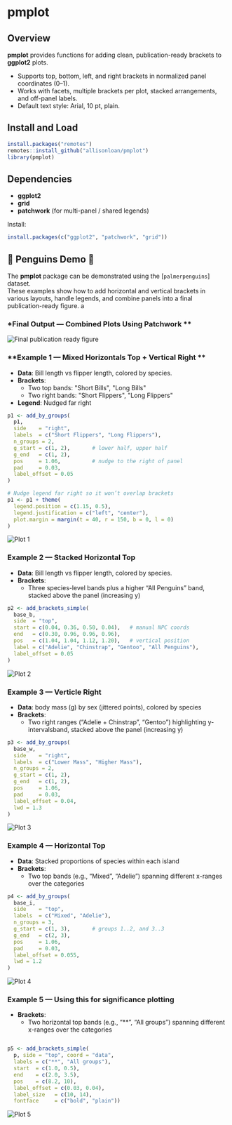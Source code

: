 # pmplot

## Overview
**pmplot** provides functions for adding clean, publication-ready brackets to **ggplot2** plots.

- Supports top, bottom, left, and right brackets in normalized panel coordinates (0–1).
- Works with facets, multiple brackets per plot, stacked arrangements, and off-panel labels.
- Default text style: Arial, 10 pt, plain.
## Install and Load
```r
install.packages("remotes")
remotes::install_github("allisonloan/pmplot")
library(pmplot)
```
## Dependencies
- **ggplot2**
- **grid**
- **patchwork** (for multi-panel / shared legends)

Install:
```r
install.packages(c("ggplot2", "patchwork", "grid"))
```
## 🐧 Penguins Demo 🐧 

The **pmplot** package can be demonstrated using the [`palmerpenguins`] dataset.  
These examples show how to add horizontal and vertical brackets in various layouts, handle legends, and combine panels into a final publication-ready figure.
a
### *Final Output — Combined Plots Using Patchwork **  
![Final publication ready figure](R/plot/final_plot_A4.png)
### **Example 1 — Mixed Horizontals Top + Vertical Right **  
- **Data**: Bill length vs flipper length, colored by species.  
- **Brackets**:  
  - Two top bands: "Short Bills", "Long Bills"  
  - Two right bands: "Short Flippers", "Long Flippers"  
- **Legend**: Nudged far right
```r
p1 <- add_by_groups(
  p1,
  side    = "right",
  labels  = c("Short Flippers", "Long Flippers"),
  n_groups = 2,
  g_start = c(1, 2),       # lower half, upper half
  g_end   = c(1, 2),
  pos     = 1.06,          # nudge to the right of panel
  pad     = 0.03,
  label_offset = 0.05
)

# Nudge legend far right so it won’t overlap brackets
p1 <- p1 + theme(
  legend.position = c(1.15, 0.5),
  legend.justification = c("left", "center"),
  plot.margin = margin(t = 40, r = 150, b = 0, l = 0)
)
```
![Plot 1](R/plot/p1.png)

### **Example 2 — Stacked Horizontal Top**  
- **Data**: Bill length vs flipper length, colored by species.  
- **Brackets**:  
     - Three species-level bands plus a higher “All Penguins” band, stacked above the panel (increasing y) 

```r
p2 <- add_brackets_simple(
  base_b,
  side  = "top",
  start = c(0.04, 0.36, 0.50, 0.04),   # manual NPC coords
  end   = c(0.30, 0.96, 0.96, 0.96),
  pos   = c(1.04, 1.04, 1.12, 1.20),   # vertical position
  label = c("Adelie", "Chinstrap", "Gentoo", "All Penguins"),
  label_offset = 0.05
)
```
![Plot 2](R/plot/p2.png)

### **Example 3 — Verticle Right**  
- **Data**: body mass (g) by sex (jittered points), colored by species  
- **Brackets**:  
     - Two right ranges (“Adelie + Chinstrap”, “Gentoo”) highlighting y-intervalsband, stacked above the panel (increasing y) 

```r
p3 <- add_by_groups(
  base_w,
  side    = "right",
  labels  = c("Lower Mass", "Higher Mass"),
  n_groups = 2,
  g_start = c(1, 2),
  g_end   = c(1, 2),
  pos     = 1.06,
  pad     = 0.03,
  label_offset = 0.04,
  lwd = 1.3
)

```
![Plot 3](R/plot/p3.png)
### **Example 4 — Horizontal Top**  
- **Data**: Stacked proportions of species within each island 
- **Brackets**:  
     - Two top bands (e.g., “Mixed”, “Adelie”) spanning different x-ranges over the categories

```r
p4 <- add_by_groups(
  base_i,
  side    = "top",
  labels  = c("Mixed", "Adelie"),
  n_groups = 3,
  g_start = c(1, 3),       # groups 1..2, and 3..3
  g_end   = c(2, 3),
  pos     = 1.06,
  pad     = 0.03,
  label_offset = 0.055,
  lwd = 1.2
)
```
![Plot 4](R/plot/p4.png)

### **Example 5 — Using this for significance plotting**  
- **Brackets**:  
     - Two horizontal top bands (e.g., “**”, “All groups”) spanning different x-ranges over the categories

```r

p5 <- add_brackets_simple(
  p, side = "top", coord = "data",
  labels = c("**", "All groups"),
  start  = c(1.0, 0.5),
  end    = c(2.0, 3.5),
  pos    = c(8.2, 10),
  label_offset = c(0.03, 0.04),
  label_size   = c(10, 14),
  fontface     = c("bold", "plain")) 

```
![Plot 5](R/plot/significance.png)
